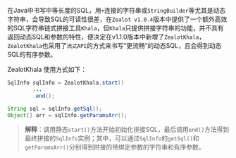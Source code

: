 在Java中书写中等长度的SQL，用`+`连接的字符串或`StringBuilder`等尤其是动态字符串，会导致SQL的可读性很差，在`Zealot v1.0.4`版本中提供了一个额外高效的SQL字符串链式拼接工具`Khala`，但`Khala`只提供拼接字符串的功能，并不具有返回动态SQL和参数的特性，便决定在v1.1.0版本中新增了`ZealotKhala`，`ZealotKhala`也采用了`流式API`的方式来书写“更流畅”的动态SQL，且会得到动态SQL的有序参数。

ZealotKhala 使用方式如下：

```java
SqlInfo sqlInfo = ZealotKhala.start()
        ...
        .end();

String sql = sqlInfo.getSql();
Object[] arr = sqlInfo.getParamsArr();
```

> **解释**：调用静态`start()`方法开始初始化拼接SQL，最后调用`end()`方法得到最终拼接的`SqlInfo`实例；其中，可以通过`SqlInfo`的`getSql()`和`getParamsArr()`分别得到拼接的带绑定参数的字符串和有序参数。

